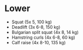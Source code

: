 # Lower
* Squat (5x 5, 100 kg)
* Deadlift (3x 6-8, 150 kg)
* Bulgarian split squat (4x 8, 14 kg)
* Hamstring curls (4x 6-8, 60 kg)
* Calf raise (4x 8-10, 135 kg)
